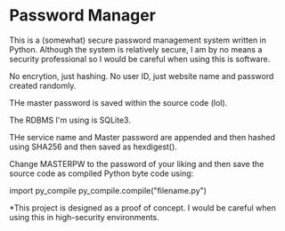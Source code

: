 # Password Manager

This is a (somewhat) secure password management system written in Python. Although the system is relatively secure, I am by no means a security professional so I would be careful when using this is software.


No encrytion, just hashing. No user ID, just website name and password created randomly.

THe master password is saved within the source code (lol).

The RDBMS I'm using is SQLite3.

THe service name and Master password are appended and then hashed using SHA256 and then saved as hexdigest().

Change MASTERPW to the password of your liking and then save the source code as compiled Python byte code using:

import py_compile
py_compile.compile("filename.py")

*This project is designed as a proof of concept. I would be careful when using this in high-security environments.
